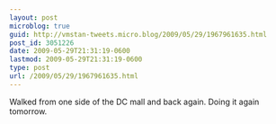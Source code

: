 ```yaml
---
layout: post
microblog: true
guid: http://vmstan-tweets.micro.blog/2009/05/29/1967961635.html
post_id: 3051226
date: 2009-05-29T21:31:19-0600
lastmod: 2009-05-29T21:31:19-0600
type: post
url: /2009/05/29/1967961635.html
---
```

Walked from one side of the DC mall and back again. Doing it again tomorrow.
